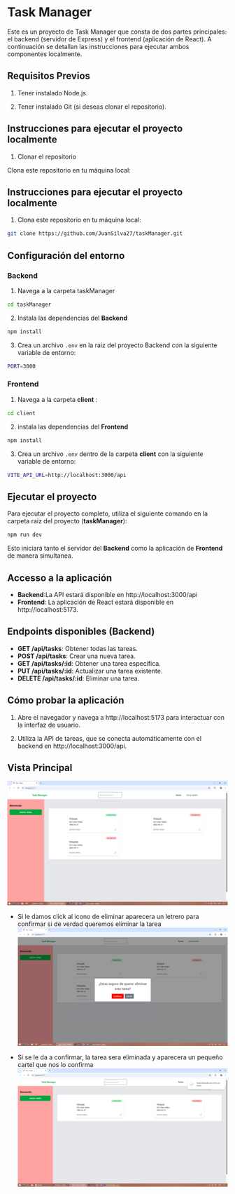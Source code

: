 
# Task Manager

Este es un proyecto de Task Manager que consta de dos partes principales: el backend (servidor de Express) y el frontend (aplicación de React). A continuación se detallan las instrucciones para ejecutar ambos componentes localmente.


## Requisitos Previos

1. Tener instalado Node.js.

2. Tener instalado Git (si deseas clonar el repositorio).

## Instrucciones para ejecutar el proyecto localmente

1. Clonar el repositorio

Clona este repositorio en tu máquina local:


## Instrucciones para ejecutar el proyecto localmente

1. Clona este repositorio en tu máquina local:

```bash
git clone https://github.com/JuanSilva27/taskManager.git
```
## Configuración del entorno

### Backend

1. Navega a la carpeta taskManager 

```bash
cd taskManager
```

2. Instala las dependencias del **Backend**

```bash
npm install
```

3. Crea un archivo `.env` en la raiz del proyecto Backend con la siguiente variable de entorno:

```bash
PORT=3000
```

### Frontend

1. Navega a la carpeta **client** :
```bash
cd client
```

2. instala las dependencias del **Frontend**
```bash
npm install
```
3. Crea un archivo `.env` dentro de la carpeta **client** con la siguiente variable de entorno: 
```bash
VITE_API_URL=http://localhost:3000/api
```

## Ejecutar el proyecto

Para ejecutar el proyecto completo, utiliza el siguiente comando en la carpeta raíz del proyecto (**taskManager**):

```bash
npm run dev
```

Esto iniciará tanto el servidor del **Backend** como la aplicación de **Frontend** de manera simultanea.

## Accesso a la aplicación

- **Backend**:La API estará disponible en http://localhost:3000/api
- **Frontend**: La aplicación de React estará disponible en http://localhost:5173.

## Endpoints disponibles (Backend)

- **GET /api/tasks**: Obtener todas las tareas.
- **POST /api/tasks**: Crear una nueva tarea.
- **GET /api/tasks/:id**: Obtener una tarea especifica.
- **PUT /api/tasks/:id**: Actualizar una tarea existente.
- **DELETE /api/tasks/:id**: Eliminar una tarea.

## Cómo probar la aplicación
1. Abre el navegador y navega a http://localhost:5173 para interactuar con la interfaz de usuario.

2. Utiliza la API de tareas, que se conecta automáticamente con el backend en http://localhost:3000/api.

## Vista Principal
![image](screenshots/main.png)

- Si le damos click al icono de eliminar aparecera un letrero para confirmar si de verdad queremos eliminar la tarea
![image](screenshots/deleteConfirmation.png)

- Si se le da a confirmar, la tarea sera eliminada y aparecera un pequeño cartel que nos lo confirma
![image](screenshots/deleteSucces.png)

